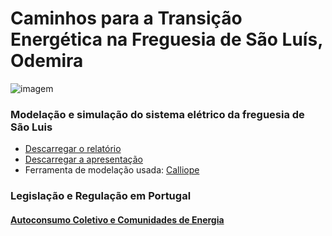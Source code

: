 
<!-- # Energy Commons -->
<!--  **Tools and Information Database for the science, engineering, economics and politics of the Energy Transition** -->

<!--Repository and open database for tutorials, computational tools, software implementions, technical documents, research papers, books and articles on the various aspects of the ongoing energy transition.-->

<!--Repositorio e base de dados aberta para tutoriais, ferramentas computacionais, economia e poltica da Transição Energética
-->

# Caminhos para a Transição Energética na Freguesia de São Luís, Odemira

![imagem](DSCF6370.JPG "Transição energética em São Luis")


 <!--## The politics of Energy  -->
### Modelação e simulação do sistema elétrico da freguesia de São Luis
* [Descarregar o relatório](Relatório_SLuis_Final.pdf)
* [Descarregar a apresentação](DSCF6370.JPG)
* Ferramenta de modelação usada: [Calliope](https://www.callio.pe/)

### Legislação e Regulação em Portugal

#### [Autoconsumo Coletivo e Comunidades de Energia](Law.md)


<!--## Science and Engineering-->

<!--## Software and Programming-->

